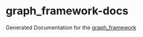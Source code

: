 # graph_framework-docs
Generated Documentation for the [graph_framework](https://github.com/ORNL-Fusion/graph_framework)
